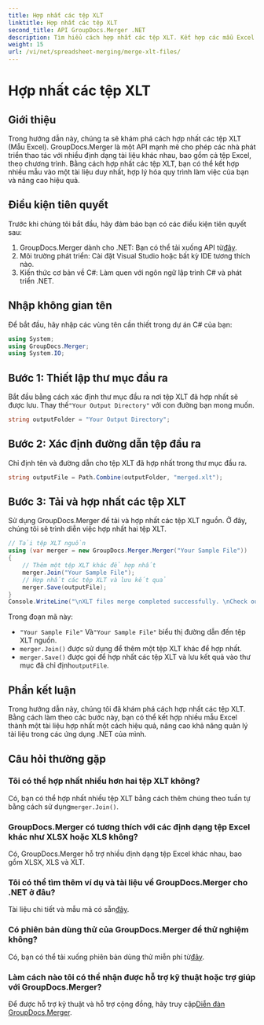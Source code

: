 ```yaml
---
title: Hợp nhất các tệp XLT
linktitle: Hợp nhất các tệp XLT
second_title: API GroupDocs.Merger .NET
description: Tìm hiểu cách hợp nhất các tệp XLT. Kết hợp các mẫu Excel theo chương trình trong C# với hướng dẫn từng bước này.
weight: 15
url: /vi/net/spreadsheet-merging/merge-xlt-files/
---
```


# Hợp nhất các tệp XLT

## Giới thiệu
Trong hướng dẫn này, chúng ta sẽ khám phá cách hợp nhất các tệp XLT (Mẫu Excel). GroupDocs.Merger là một API mạnh mẽ cho phép các nhà phát triển thao tác với nhiều định dạng tài liệu khác nhau, bao gồm cả tệp Excel, theo chương trình. Bằng cách hợp nhất các tệp XLT, bạn có thể kết hợp nhiều mẫu vào một tài liệu duy nhất, hợp lý hóa quy trình làm việc của bạn và nâng cao hiệu quả.
## Điều kiện tiên quyết
Trước khi chúng tôi bắt đầu, hãy đảm bảo bạn có các điều kiện tiên quyết sau:
1.  GroupDocs.Merger dành cho .NET: Bạn có thể tải xuống API từ[đây](https://releases.groupdocs.com/merger/net/).
2. Môi trường phát triển: Cài đặt Visual Studio hoặc bất kỳ IDE tương thích nào.
3. Kiến thức cơ bản về C#: Làm quen với ngôn ngữ lập trình C# và phát triển .NET.

## Nhập không gian tên
Để bắt đầu, hãy nhập các vùng tên cần thiết trong dự án C# của bạn:
```csharp
using System; 
using GroupDocs.Merger;
using System.IO;
```
## Bước 1: Thiết lập thư mục đầu ra
 Bắt đầu bằng cách xác định thư mục đầu ra nơi tệp XLT đã hợp nhất sẽ được lưu. Thay thế`"Your Output Directory"` với con đường bạn mong muốn.
```csharp
string outputFolder = "Your Output Directory";
```
## Bước 2: Xác định đường dẫn tệp đầu ra
Chỉ định tên và đường dẫn cho tệp XLT đã hợp nhất trong thư mục đầu ra.
```csharp
string outputFile = Path.Combine(outputFolder, "merged.xlt");
```
## Bước 3: Tải và hợp nhất các tệp XLT
Sử dụng GroupDocs.Merger để tải và hợp nhất các tệp XLT nguồn. Ở đây, chúng tôi sẽ trình diễn việc hợp nhất hai tệp XLT.
```csharp
// Tải tệp XLT nguồn
using (var merger = new GroupDocs.Merger.Merger("Your Sample File"))
{
    // Thêm một tệp XLT khác để hợp nhất
    merger.Join("Your Sample File");
    // Hợp nhất các tệp XLT và lưu kết quả
    merger.Save(outputFile);
}
Console.WriteLine("\nXLT files merge completed successfully. \nCheck output in {0}", outputFolder);
```
Trong đoạn mã này:
- `"Your Sample File"` Và`"Your Sample File"` biểu thị đường dẫn đến tệp XLT nguồn.
- `merger.Join()` được sử dụng để thêm một tệp XLT khác để hợp nhất.
- `merger.Save()` được gọi để hợp nhất các tệp XLT và lưu kết quả vào thư mục đã chỉ định`outputFile`.

## Phần kết luận
Trong hướng dẫn này, chúng tôi đã khám phá cách hợp nhất các tệp XLT. Bằng cách làm theo các bước này, bạn có thể kết hợp nhiều mẫu Excel thành một tài liệu hợp nhất một cách hiệu quả, nâng cao khả năng quản lý tài liệu trong các ứng dụng .NET của mình.

## Câu hỏi thường gặp
### Tôi có thể hợp nhất nhiều hơn hai tệp XLT không?
Có, bạn có thể hợp nhất nhiều tệp XLT bằng cách thêm chúng theo tuần tự bằng cách sử dụng`merger.Join()`.
### GroupDocs.Merger có tương thích với các định dạng tệp Excel khác như XLSX hoặc XLS không?
Có, GroupDocs.Merger hỗ trợ nhiều định dạng tệp Excel khác nhau, bao gồm XLSX, XLS và XLT.
### Tôi có thể tìm thêm ví dụ và tài liệu về GroupDocs.Merger cho .NET ở đâu?
 Tài liệu chi tiết và mẫu mã có sẵn[đây](https://tutorials.groupdocs.com/merger/net/).
### Có phiên bản dùng thử của GroupDocs.Merger để thử nghiệm không?
 Có, bạn có thể tải xuống phiên bản dùng thử miễn phí từ[đây](https://releases.groupdocs.com/).
### Làm cách nào tôi có thể nhận được hỗ trợ kỹ thuật hoặc trợ giúp với GroupDocs.Merger?
 Để được hỗ trợ kỹ thuật và hỗ trợ cộng đồng, hãy truy cập[Diễn đàn GroupDocs.Merger](https://forum.groupdocs.com/c/merger/32).